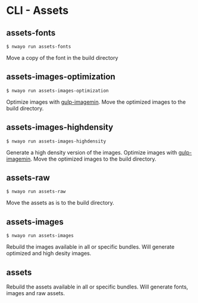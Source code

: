 # CLI - Assets
## assets-fonts
```shell
$ nwayo run assets-fonts
```
Move a copy of the font in the build directory

## assets-images-optimization
```shell
$ nwayo run assets-images-optimization
```
Optimize images with [gulp-imagemin](https://www.npmjs.com/package/gulp-imagemin). 
Move the optimized images to the build directory. 

## assets-images-highdensity
```shell
$ nwayo run assets-images-highdensity
```
Generate a high density version of the images. Optimize images with [gulp-imagemin](https://www.npmjs.com/package/gulp-imagemin).
Move the optimized images to the build directory.

## assets-raw
```shell
$ nwayo run assets-raw
```
Move the assets as is to the build directory.

## assets-images
```shell
$ nwayo run assets-images
```
Rebuild the images available in all or specific bundles. Will generate optimized and high desity images.

## assets
Rebuild the assets available in all or specific bundles. Will generate fonts, images and raw assets.
